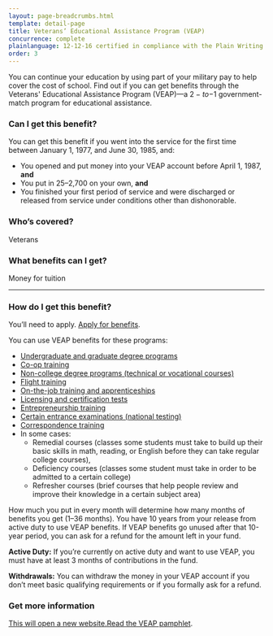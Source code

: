 ```yaml
---
layout: page-breadcrumbs.html
template: detail-page
title: Veterans’ Educational Assistance Program (VEAP)
concurrence: complete
plainlanguage: 12-12-16 certified in compliance with the Plain Writing Act
order: 3
---
```


<div class="va-introtext">

You can continue your education by using part of your military pay to help cover the cost of school. Find out if you can get benefits through the Veterans' Educational Assistance Program (VEAP)—a $2-to-$1 government-match program for educational assistance.

</div>

<div class="feature" markdown="1">

### Can I get this benefit?
You can get this benefit if you went into the service for the first time between January 1, 1977, and June 30, 1985, and:
  - You opened and put money into your VEAP account before April 1, 1987, **and**
  - You put in $25–$2,700 on your own, **and**
  - You finished your first period of service and were discharged or released from service under conditions other than dishonorable.

### Who’s covered?
Veterans
</div>

### What benefits can I get?
Money for tuition

------

### How do I get this benefit?

You’ll need to apply. [Apply for benefits](/education/apply-for-education-benefits/). 

You can use VEAP benefits for these programs:

- [Undergraduate and graduate degree programs](/education/gi-bill/higher-learning/)
- [Co-op training](/education/work-learn/co-op-training/)
- [Non-college degree programs (technical or vocational courses)](/education/work-learn/non-college-degree-program/)
- [Flight training](/education/advanced-training-and-certifications/flight-training/)
- [On-the-job training and apprenticeships](/education/work-learn/job-and-apprenticeship/)
- [Licensing and certification tests](/education/advanced-training-and-certifications/licensing-certification/)
- [Entrepreneurship training](/education/advanced-training-and-certifications/entrepreneurship-training/)
- [Certain entrance examinations (national testing)](/education/advanced-training-and-certifications/national-testing-program/)
- [Correspondence training](/education/work-learn/non-traditional/correspondence-training/)
- In some cases:
  - Remedial courses (classes some students must take to build up their basic skills in math, reading, or English before they can take regular college courses),
  - Deficiency courses (classes some student must take in order to be admitted to a certain college)
  - Refresher courses (brief courses that help people review and improve their knowledge in a certain subject area)

How much you put in every month will determine how many months of benefits you get (1–36 months). You have 10 years from your release from active duty to use VEAP benefits. If VEAP benefits go unused after that 10-year period, you can ask for a refund for the amount left in your fund.

**Active Duty:**
If you’re currently on active duty and want to use VEAP, you must have at least 3 months of contributions in the fund.

**Withdrawals:**
You can withdraw the money in your VEAP account if you don’t meet basic qualifying requirements or if you formally ask for a refund.


### Get more information
<a href="https://www.benefits.va.gov/gibill/docs/pamphlets/ch32_pamphlet.pdf"><span class="usa-sr-only">This will open a new website.</span>Read the VEAP pamphlet</a>.
